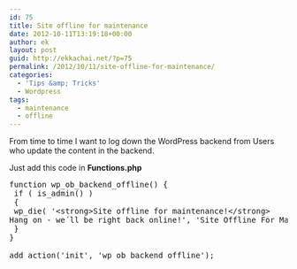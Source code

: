 ```yaml
---
id: 75
title: Site offline for maintenance
date: 2012-10-11T13:19:18+00:00
author: ek
layout: post
guid: http://ekkachai.net/?p=75
permalink: /2012/10/11/site-offline-for-maintenance/
categories:
  - 'Tips &amp; Tricks'
  - Wordpress
tags:
  - maintenance
  - offline
---
```

From time to time I want to log down the WordPress backend from Users who update the content in the backend.
  
Just add this code in **Functions.php**

<pre>function wp_ob_backend_offline() {
 if ( is_admin() )
 {
 wp_die( '&lt;strong&gt;Site offline for maintenance!&lt;/strong&gt;
Hang on - we´ll be right back online!', 'Site Offline For Maintenance', '');
 }
}

add_action('init', 'wp_ob_backend_offline');
</pre>